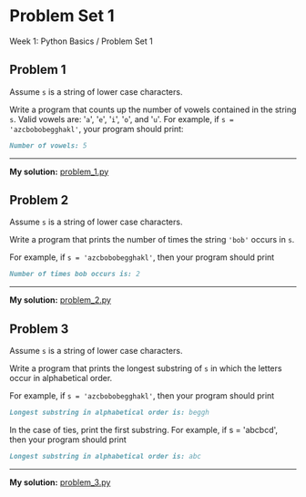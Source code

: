 # Problem Set 1

Week 1: Python Basics / Problem Set 1

## Problem 1

Assume `s` is a string of lower case characters.

Write a program that counts up the number of vowels contained in the string `s`. Valid vowels are: '`a`', '`e`', '`i`', '`o`', and '`u`'. For example, if `s = 'azcbobobegghakl'`, your program should print:

```markdown
Number of vowels: 5
```

---

**My solution:** [problem_1.py](problem_1.py)

## Problem 2

Assume `s` is a string of lower case characters.

Write a program that prints the number of times the string `'bob'` occurs in `s`.

For example, if `s = 'azcbobobegghakl'`, then your program should print

```markdown
Number of times bob occurs is: 2
```

---

**My solution:** [problem_2.py](problem_2.py)

## Problem 3

Assume `s` is a string of lower case characters.

Write a program that prints the longest substring of `s` in which the letters occur in alphabetical order.

For example, if `s = 'azcbobobegghakl'`, then your program should print

```markdown
Longest substring in alphabetical order is: beggh
```

In the case of ties, print the first substring. For example, if s = 'abcbcd', then your program should print

```markdown
Longest substring in alphabetical order is: abc
```

---

**My solution:** [problem_3.py](problem_3.py)

